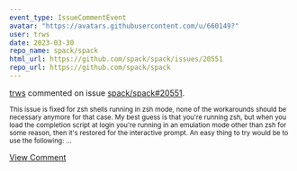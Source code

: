 ```yaml
---
event_type: IssueCommentEvent
avatar: "https://avatars.githubusercontent.com/u/660149?"
user: trws
date: 2023-03-30
repo_name: spack/spack
html_url: https://github.com/spack/spack/issues/20551
repo_url: https://github.com/spack/spack
---
```


<a href='https://github.com/trws' target='_blank'>trws</a> commented on issue <a href='https://github.com/spack/spack/issues/20551' target='_blank'>spack/spack#20551</a>.

<small>This issue is fixed for zsh shells running in zsh mode, none of the workarounds should be necessary anymore for that case.  My best guess is that you're running zsh, but when you load the completion script at login you're running in an emulation mode other than zsh for some reason, then it's restored for the interactive prompt.  An easy thing to try would be to use the following:...</small>

<a href='https://github.com/spack/spack/issues/20551' target='_blank'>View Comment</a>